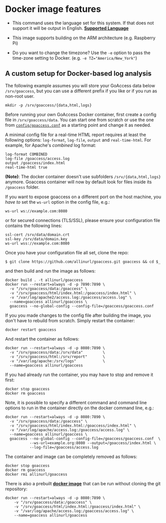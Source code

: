 
# Docker image features

* This command uses the language set for this system. If that does not support it will be output in English. [**Supported Language**](https://github.com/allinurl/goaccess/raw/master/po/LINGUAS)

* This image supports building on the ARM architecture (e.g. Raspberry Pi)

* Do you want to change the timezone? Use the `-e` option to pass the time-zone setting to Docker. (e.g. `-e TZ="America/New_York"`)

## A custom setup for Docker-based log analysis

The following example assumes you will store your GoAccess data below
`/srv/goaccess`, but you can use a different prefix if you like or if you run
as non-root user.

    mkdir -p /srv/goaccess/{data,html,logs}

Before running your own GoAccess Docker container, first create a config file
in `/srv/goaccess/data`. You can start one from scratch or use the one from
[`config/goaccess.conf`](https://raw.githubusercontent.com/allinurl/goaccess/master/config/goaccess.conf)
as a starting point and change it as needed.

A minimal config file for a real-time HTML report requires at least the
following options: `log-format`, `log-file`, `output` and `real-time-html`. For
example, for Apache's *combined* log format:

    log-format COMBINED
    log-file /goaccess/access.log
    output /goaccess/index.html
    real-time-html true

**(Note)**: The docker container doesn't use subfolders `/srv/{data,html,logs}` anymore. 
Goaccess container will now by default look for files inside its `/goaccess` folder.

If you want to expose goaccess on a different port on the host machine, you
*have to* set the `ws-url` option in the config file, e.g.:

    ws-url ws://example.com:8080

or for secured connections (TLS/SSL), please ensure your configuration file
contains the following lines:

    ssl-cert /srv/data/domain.crt
    ssl-key /srv/data/domain.key
    ws-url wss://example.com:8080

Once you have your configuration file all set, clone the repo:

    $ git clone https://github.com/allinurl/goaccess.git goaccess && cd $_

and then build and run the image as follows:

    docker build . -t allinurl/goaccess
    docker run --restart=always -d -p 7890:7890 \
      -v "/srv/goaccess/data:/goaccess" \
      -v "/srv/goaccess/html/index.html:/goaccess/index.html" \
      -v "/var/log/apache2/access.log:/goaccess/access.log" \
      --name=goaccess allinurl/goaccess \
      goaccess --no-global-config --config-file=/goaccess/goaccess.conf
      
If you you made changes to the config file after building the image, you don't
have to rebuild from scratch. Simply restart the container:

    docker restart goaccess

And restart the container as follows:

    docker run --restart=always -d -p 8080:7890 \
      -v "/srv/goaccess/data:/srv/data"         \
      -v "/srv/goaccess/html:/srv/report"       \
      -v "/var/log/apache:/srv/logs"            \
      --name=goaccess allinurl/goaccess

If you had already run the container, you may have to stop and remove it first:

    docker stop goaccess
    docker rm goaccess

Note, it is possible to specify a different command and command line options to
run in the container directly on the docker command line, e.g.:

    docker run --restart=always -d -p 8080:7890 \
      -v "/srv/goaccess/data:/goaccess" \
      -v "/srv/goaccess/html/index.html:/goaccess/index.html" \
      -v "/var/log/apache/access.log:/goaccess/access.log" \
      --name=goaccess allinurl/goaccess \
      goaccess --no-global-config --config-file=/goaccess/goaccess.conf  \
               --ws-url=example.org:8080 --output=/goaccess/index.html \
               --log-file=/goaccess/access.log

The container and image can be completely removed as follows:

    docker stop goaccess
    docker rm goaccess
    docker rmi allinurl/goaccess

There is also a prebuilt [**docker
image**](https://hub.docker.com/r/allinurl/goaccess/) that can be run without
cloning the git repository:

    docker run --restart=always -d -p 8080:7890 \
        -v "/srv/goaccess/data:/goaccess" \
        -v "/srv/goaccess/html/index.html:/goaccess/index.html" \
        -v "/var/log/apache/access.log:/goaccess/access.log" \
        --name=goaccess allinurl/goaccess

